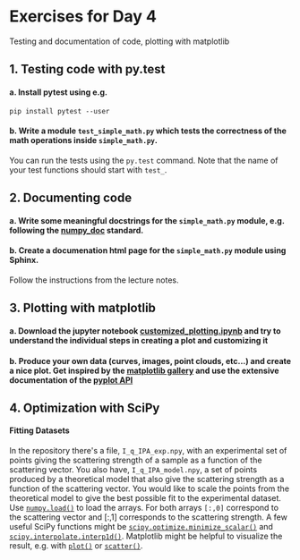 # Exercises for Day 4
Testing and documentation of code, plotting with matplotlib


## 1. Testing code with py.test

#### a. Install pytest using e.g.
```
pip install pytest --user
```

#### b. Write a module ```test_simple_math.py``` which tests the correctness of the math operations inside ```simple_math.py```.
You can run the tests using the ```py.test``` command. Note that the name of your test functions should start with ```test_```.

## 2. Documenting code

#### a. Write some meaningful docstrings for the ```simple_math.py``` module, e.g. following the [numpy_doc](https://github.com/numpy/numpy/blob/master/doc/HOWTO_DOCUMENT.rst.txt) standard.

#### b. Create a documenation html page for the ```simple_math.py``` module using Sphinx.
Follow the instructions from the lecture notes.

## 3. Plotting with matplotlib

#### a. Download the jupyter notebook [customized_plotting.ipynb](customized_plotting.ipynb) and try to understand the individual steps in creating a plot and customizing it

#### b. Produce your own data (curves, images, point clouds, etc...) and create a nice plot. Get inspired by the [matplotlib gallery](https://matplotlib.org/gallery/index.html) and use the extensive documentation of the [pyplot API](https://matplotlib.org/api/pyplot_summary.html)


## 4. Optimization with SciPy

#### Fitting Datasets
In the repository there's a file, `I_q_IPA_exp.npy`, with an experimental set of points giving the scattering strength of a sample as a function of the scattering vector. You also have, `I_q_IPA_model.npy`, a set of points produced by a theoretical model that also give the scattering strength as a function of the scattering vector. You would like to scale the points from the theoretical model to give the best possible fit to the experimental dataset. Use [`numpy.load()`](https://numpy.org/doc/stable/reference/generated/numpy.load.html) to load the arrays. For both arrays `[:,0]` correspond to the scattering vector and [:,1] corresponds to the scattering strength. A few useful SciPy functions might be [`scipy.optimize.minimize_scalar()`](https://docs.scipy.org/doc/scipy/reference/generated/scipy.optimize.minimize_scalar.html#scipy.optimize.minimize_scalar) and [`scipy.interpolate.interp1d()`](https://docs.scipy.org/doc/scipy/reference/generated/scipy.interpolate.interp1d.html#scipy.interpolate.interp1d). Matplotlib might be helpful to visualize the result, e.g. with [`plot()`](https://matplotlib.org/stable/api/_as_gen/matplotlib.pyplot.plot.html) or [`scatter()`](https://matplotlib.org/stable/api/_as_gen/matplotlib.pyplot.scatter.html). 


